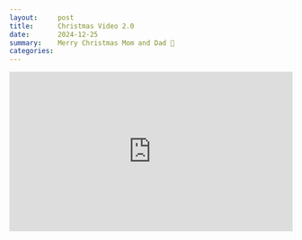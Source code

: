 ```yaml
---
layout:     post
title:      Christmas Video 2.0
date:       2024-12-25
summary:    Merry Christmas Mom and Dad 🎄
categories:
---
```


<div style="padding:56.25% 0 0 0;position:relative;"><iframe src="https://player.vimeo.com/video/1042099179?badge=0&amp;autopause=0&amp;player_id=0&amp;app_id=58479" frameborder="0" allow="autoplay; fullscreen; picture-in-picture; clipboard-write" style="position:absolute;top:0;left:0;width:100%;height:100%;" title="Christmas Video"></iframe></div><script src="https://player.vimeo.com/api/player.js"></script>